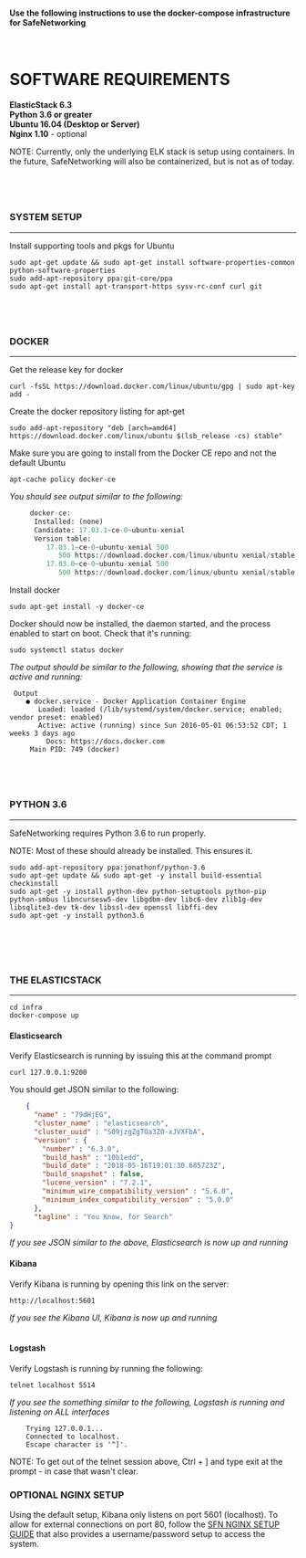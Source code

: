 #### Use the following instructions to use the docker-compose infrastructure for SafeNetworking
<br/>

# SOFTWARE REQUIREMENTS
**ElasticStack 6.3**  <br/>
**Python 3.6 or greater** <br/>
**Ubuntu 16.04 (Desktop or Server)** <br/>
**Nginx 1.10** - optional<br/>


NOTE: Currently, only the underlying ELK stack is setup using containers. In the future, SafeNetworking will also be containerized, but is not as of today. 
# 
<br/>

### SYSTEM SETUP 
***
Install supporting tools and pkgs for Ubuntu
```
sudo apt-get update && sudo apt-get install software-properties-common python-software-properties
sudo add-apt-repository ppa:git-core/ppa
sudo apt-get install apt-transport-https sysv-rc-conf curl git
```
# 
<br/>

### DOCKER
***
Get the release key for docker
```
curl -fsSL https://download.docker.com/linux/ubuntu/gpg | sudo apt-key add -
```

Create the docker repository listing for apt-get
```
sudo add-apt-repository "deb [arch=amd64] https://download.docker.com/linux/ubuntu $(lsb_release -cs) stable"
```

Make sure you are going to install from the Docker CE repo and not the default Ubuntu 
```
apt-cache policy docker-ce
```

*You should see output similar to the following:*
```python
     docker-ce:
      Installed: (none)
      Candidate: 17.03.1~ce-0~ubuntu-xenial
      Version table:
         17.03.1~ce-0~ubuntu-xenial 500
            500 https://download.docker.com/linux/ubuntu xenial/stable amd64 Packages
         17.03.0~ce-0~ubuntu-xenial 500
            500 https://download.docker.com/linux/ubuntu xenial/stable amd64 Packages
```

Install docker
```
sudo apt-get install -y docker-ce
```

Docker should now be installed, the daemon started, and the process enabled to start on boot. Check that it's running:
```
sudo systemctl status docker
```

*The output should be similar to the following, showing that the service is active and running:*
```
 Output
    ● docker.service - Docker Application Container Engine
       Loaded: loaded (/lib/systemd/system/docker.service; enabled; vendor preset: enabled)
       Active: active (running) since Sun 2016-05-01 06:53:52 CDT; 1 weeks 3 days ago
         Docs: https://docs.docker.com
     Main PID: 749 (docker)
```


# 
<br/>

### PYTHON 3.6
***
SafeNetworking requires Python 3.6 to run properly. 
<br/>

NOTE: Most of these should already be installed.  This ensures it.  
```
sudo add-apt-repository ppa:jonathonf/python-3.6
sudo apt-get update && sudo apt-get -y install build-essential checkinstall 
sudo apt-get -y install python-dev python-setuptools python-pip python-smbus libncursesw5-dev libgdbm-dev libc6-dev zlib1g-dev libsqlite3-dev tk-dev libssl-dev openssl libffi-dev 
sudo apt-get -y install python3.6
```
# 

</br></br>
### THE ELASTICSTACK
***
```
cd infra
docker-compose up
```
#### Elasticsearch
Verify Elasticsearch is running by issuing this at the command prompt
```
curl 127.0.0.1:9200
```
You should get JSON similar to the following:
```json
    {
      "name" : "79dHjEG",
      "cluster_name" : "elasticsearch",
      "cluster_uuid" : "S09jzgZgTOa3ZO-xJVXFbA",
      "version" : {
        "number" : "6.3.0",
        "build_hash" : "10b1edd",
        "build_date" : "2018-05-16T19:01:30.685723Z",
        "build_snapshot" : false,
        "lucene_version" : "7.2.1",
        "minimum_wire_compatibility_version" : "5.6.0",
        "minimum_index_compatibility_version" : "5.0.0"
      },
      "tagline" : "You Know, for Search"
}
```
*If you see JSON similar to the above, Elasticsearch is now up and running*

#### Kibana
Verify Kibana is running by opening this link on the server: 
```
http://localhost:5601
```
*If you see the Kibana UI, Kibana is now up and running*
</br>
</br>
#### Logstash
Verify Logstash is running by running the following: 
```
telnet localhost 5514
```
*If you see the something similar to the following, Logstash is running and listening on ALL interfaces*
```
    Trying 127.0.0.1...
    Connected to localhost.
    Escape character is '^]'.
```
NOTE: To get out of the telnet session above, Ctrl + ] and type exit at the prompt - in case that wasn't clear.

### OPTIONAL NGINX SETUP
Using the default setup, Kibana only listens on port 5601 (localhost).  To allow for external connections on port 80, follow the [SFN NGINX SETUP GUIDE](https://github.com/PaloAltoNetworks/safe-networking/wiki/NGINX-Setup) that also provides a username/password setup to access the system. 
